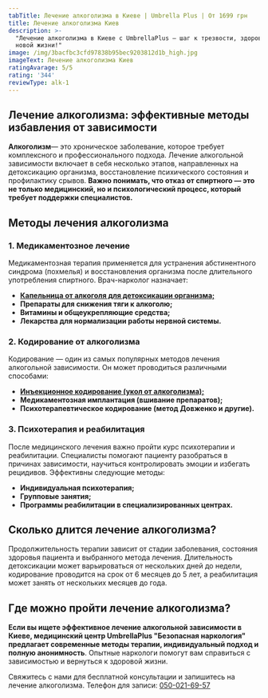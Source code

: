 ```yaml
---
tabTitle: Лечение алкоголизма в Киеве | Umbrella Plus | От 1699 грн
title: Лечение алкоголизма Киев
description: >-
  "Лечение алкоголизма в Киеве с UmbrellaPlus — шаг к трезвости, здоровью и
  новой жизни!"
image: /img/3bacfbc3cfd97838b95bec9203812d1b_high.jpg
imageText: Лечение алкоголизма Киев
ratingAvarage: 5/5
rating: '344'
reviewType: alk-1
---
```


## Лечение алкоголизма: эффективные методы избавления от зависимости

**Алкоголизм**— это хроническое заболевание, которое требует комплексного и профессионального подхода. Лечение алкогольной зависимости включает в себя несколько этапов, направленных на детоксикацию организма, восстановление психического состояния и профилактику срывов. **Важно понимать, что отказ от спиртного — это не только медицинский, но и психологический процесс, который требует поддержки специалистов.**

## Методы лечения алкоголизма

### 1. Медикаментозное лечение

Медикаментозная терапия применяется для устранения абстинентного синдрома (похмелья) и восстановления организма после длительного употребления спиртного. Врач-нарколог назначает:

* **[Капельница от алкоголя для детоксикации организма;](https://umbrella-plus.com.ua/kiev/kapelnica_ot_alkogola_kiev/)**
* **Препараты для снижения тяги к алкоголю;**
* **Витамины и общеукрепляющие средства;**
* **Лекарства для нормализации работы нервной системы.**

### 2. Кодирование от алкоголизма

Кодирование — один из самых популярных методов лечения алкогольной зависимости. Он может проводиться различными способами:

* **[Инъекционное кодирование (укол от алкоголизма);](https://umbrella-plus.com.ua/kiev/kodirovka-ot-alkogolia-kiev/)**
* **Медикаментозная имплантация (вшивание препаратов);**
* **Психотерапевтическое кодирование (метод Довженко и другие).**

### 3. Психотерапия и реабилитация

После медицинского лечения важно пройти курс психотерапии и реабилитации. Специалисты помогают пациенту разобраться в причинах зависимости, научиться контролировать эмоции и избегать рецидивов. Эффективны следующие методы:

* **Индивидуальная психотерапия;**
* **Групповые занятия;**
* **Программы реабилитации в специализированных центрах.**

## Сколько длится лечение алкоголизма?

Продолжительность терапии зависит от стадии заболевания, состояния здоровья пациента и выбранного метода лечения. Длительность детоксикации может варьироваться от нескольких дней до недели, кодирование проводится на срок от 6 месяцев до 5 лет, а реабилитация может занять от нескольких месяцев до года.

## Где можно пройти лечение алкоголизма?

**Если вы ищете эффективное лечение алкогольной зависимости в Киеве, медицинский центр UmbrellaPlus "Безопасная наркология" предлагает современные методы терапии, индивидуальный подход и полную анонимность**. Опытные наркологи помогут вам справиться с зависимостью и вернуться к здоровой жизни.

Свяжитесь с нами для бесплатной консультации и запишитесь на лечение алкоголизма. Телефон для записи: [050-021-69-57](tel:0500216957)
